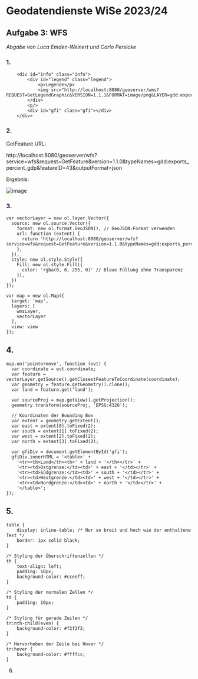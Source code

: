 # Geodatendienste WiSe 2023/24
## Aufgabe 3: WFS
*Abgabe von Luca Emden-Weinert und Carlo Persicke*

### 1. 

```
	<div id="info" class="info">
		<div id="legend" class="legend">
			<p>Legende</p>
			<img src="http://localhost:8080/geoserver/wms?REQUEST=GetLegendGraphic&VERSION=1.1.1&FORMAT=image/png&LAYER=gdd:exports_percent_gdp">
		</div>
		<p/>
		<div id="gfi" class="gfi"></div>
	</div>
```

### 2. 

GetFeature URL:

http://localhost:8080/geoserver/wfs?service=wfs&request=GetFeature&version=1.1.0&typeNames=gdd:exports_percent_gdp&featureID=43&outputFormat=json

Ergebnis:

![image](https://github.com/caaarlito/Geodatendienste/assets/134683878/564c68db-bfd5-4371-9c0b-120800042b95)


### 3. 

```
var vectorLayer = new ol.layer.Vector({
  source: new ol.source.Vector({
    format: new ol.format.GeoJSON(), // GeoJSON-Format verwenden
    url: function (extent) {
      return 'http://localhost:8080/geoserver/wfs?service=wfs&request=GetFeature&version=1.1.0&typeNames=gdd:exports_percent_gdp&outputFormat=json';
    },
  }),
  style: new ol.style.Style({
    Fill: new ol.style.Fill({
      color: 'rgba(0, 0, 255, 0)' // Blaue Füllung ohne Transparenz
    }),
  })
});

var map = new ol.Map({
  target: 'map',
  layers: [
    wmsLayer,
	vectorLayer
  ],
  view: view 
});
```

## 4.

```
map.on('pointermove', function (evt) {
  var coordinate = evt.coordinate;
  var feature = vectorLayer.getSource().getClosestFeatureToCoordinate(coordinate);
  var geometry = feature.getGeometry().clone();
  var land = feature.get('land');
  
  var sourceProj = map.getView().getProjection();
  geometry.transform(sourceProj, 'EPSG:4326');
  
  // Koordinaten der Bounding Box
  var extent = geometry.getExtent();
  var east = extent[0].toFixed(2);
  var south = extent[1].toFixed(2);
  var west = extent[2].toFixed(2);
  var north = extent[3].toFixed(2);

  var gfiDiv = document.getElementById('gfi');
  gfiDiv.innerHTML = '<table>' +
	'<tr><th>Land</th><th>' + land + '</th></tr>' +
	'<tr><td>Ostgrenze:</td><td>' + east + '</td></tr>' +
	'<tr><td>Südgrenze:</td><td>' + south + '</td></tr>' +
	'<tr><td>Westgrenze:</td><td>' + west + '</td></tr>' +
	'<tr><td>Nordgrenze:</td><td>' + north + '</td></tr>' +
	'</table>';
});
```

## 5.

```
table {
    display: inline-table; /* Nur so breit und hoch wie der enthaltene Text */
	border: 1px solid black;
}

/* Styling der Überschriftenzellen */
th {
    text-align: left;
    padding: 10px;
    background-color: #cceeff;
}

/* Styling der normalen Zellen */
td {
    padding: 10px;
}

/* Styling für gerade Zeilen */
tr:nth-child(even) {
    background-color: #f2f2f2;
}

/* Hervorheben der Zeile bei Hover */
tr:hover {
    background-color: #ffffcc;
}
```

6.

